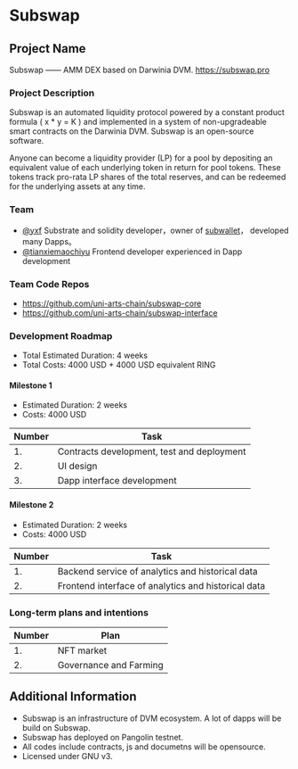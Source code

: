 # Subswap

## Project Name

Subswap —— AMM DEX based on Darwinia DVM. https://subswap.pro

### Project Description

Subswap is an automated liquidity protocol powered by a constant product formula ( x * y = K ) and implemented in a system of non-upgradeable smart contracts on the Darwinia DVM. Subswap is an open-source software.

Anyone can become a liquidity provider (LP) for a pool by depositing an equivalent value of each underlying token in return for pool tokens. These tokens track pro-rata LP shares of the total reserves, and can be redeemed for the underlying assets at any time.

### Team

- [@yxf](https://github.com/yxf) Substrate and solidity developer，owner of [subwallet](https://github.com/uni-arts-chain/subwallet)， developed many Dapps。
- [@tianxiemaochiyu](https://github.com/tanxiemaochiyu) Frontend developer experienced in Dapp development

### Team Code Repos

- https://github.com/uni-arts-chain/subswap-core
- https://github.com/uni-arts-chain/subswap-interface

### Development Roadmap

* Total Estimated Duration: 4 weeks
* Total Costs: 4000 USD + 4000 USD equivalent RING

#### Milestone 1

* Estimated Duration: 2 weeks 
* Costs: 4000 USD

| Number | Task |
| ------------- | ------------- |
| 1. | Contracts development, test and deployment |
| 2. | UI design |
| 3. | Dapp interface development |  

#### Milestone 2

* Estimated Duration: 2 weeks 
* Costs: 4000 USD

| Number | Task |
| ------------- | ------------- |
| 1.  | Backend service of analytics and historical data |
| 2.  | Frontend interface of analytics and historical data|

### Long-term plans and intentions

| Number | Plan |
| ------------- | ------------- |
| 1. | NFT market |
| 2. | Governance and Farming |

## Additional Information

* Subswap is an infrastructure of DVM ecosystem. A lot of dapps will be build on Subswap. 
* Subswap has deployed on Pangolin testnet.
* All codes include contracts, js and documetns will be opensource.
* Licensed under GNU v3.

